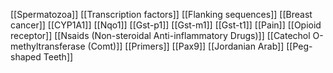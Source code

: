 [[Spermatozoa]]
[[Transcription factors]]
[[Flanking sequences]]
[[Breast cancer]]
[[CYP1A1]]
[[Nqo1]]
[[Gst-p1]]
[[Gst-m1]]
[[Gst-t1]]
[[Pain]]
[[Opioid receptor]]
[[Nsaids (Non-steroidal Anti-inflammatory Drugs)]]
[[Catechol O-methyltransferase (Comt)]]
[[Primers]]
[[Pax9]]
[[Jordanian Arab]]
[[Peg-shaped Teeth]]
